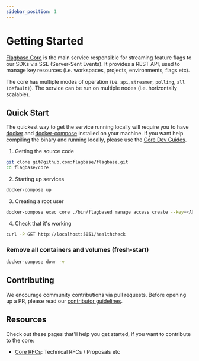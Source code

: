 ```yaml
---
sidebar_position: 1
---
```


# Getting Started

[Flagbase Core](https://flagbase.com/oss#core) is the main service responsible for streaming feature flags to our SDKs via SSE (Server-Sent Events). It provides a REST API, used to manage key resources (i.e. workspaces, projects, environments, flags etc).

The core has multiple modes of operation (i.e. `api`, `streamer`, `polling`, `all (default)`). The service can be run on multiple nodes (i.e. horizontally scalable).

## Quick Start

The quickest way to get the service running locally will require you to have [docker](https://docs.docker.com/get-docker/) and [docker-compose](https://docs.docker.com/compose/) installed on your machine. If you want help compiling the binary and running locally, please use the [Core Dev Guides](https://flagbase.com/dev/core/getting-started).

1. Getting the source code
```sh
git clone git@github.com:flagbase/flagbase.git
cd flagbase/core
```
2. Starting up services
```sh
docker-compose up
```
3. Creating a root user
```sh
docker-compose exec core ./bin/flagbased manage access create --key=<ACCESS_KEY> --secret=<ACCESS_SECRET> --type=root
```
4. Check that it's working
```sh
curl -P GET http://localhost:5051/healthcheck
```

### Remove all containers and volumes (fresh-start)
```sh
docker-compose down -v
```

## Contributing
We encourage community contributions via pull requests. Before opening up a PR, please read our [contributor guidelines](/dev/intro/workflow#contributing).

## Resources
Check out these pages that'll help you get started, if you want to contribute to the core:
* [Core RFCs](https://flagbase.atlassian.net/wiki/spaces/OSS/pages/258539521/Core+-+RFCs): Technical RFCs / Proposals etc
